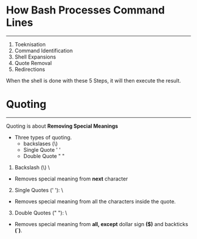 # How Bash Processes Command Lines
----
1. Toeknisation
2. Command Identification
3. Shell Expansions
4. Quote Removal
5. Redirections

 When the shell is done with these 5 Steps, it will then execute the result.

 # Quoting
 ----
 Quoting is about **Removing Special Meanings**
- Three types of quoting.
  - backslases (\\)
  - Single Quote ' '
  - Double Quote " "

1. Backslash (\\) \
  - Removes special meaning from **next** character
2. Single Quotes (' '): \
  - Removes special meaning from all the characters inside the quote.
3. Double Quotes  (" "): \
  - Removes special meaning from **all, except** dollar sign **($)** and backticks **(`)**.
